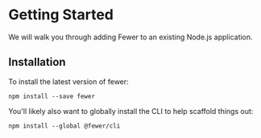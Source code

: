 # Getting Started

We will walk you through adding Fewer to an existing Node.js application.

## Installation

To install the latest version of fewer:

```
npm install --save fewer
```

You'll likely also want to globally install the CLI to help scaffold things out:

```
npm install --global @fewer/cli

